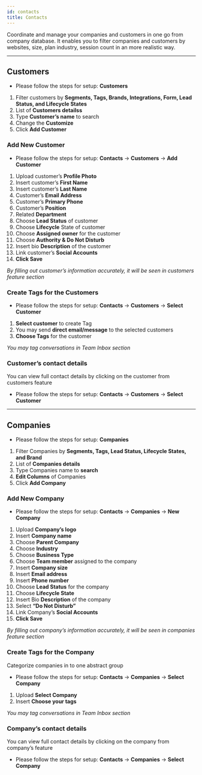 ```yaml
---
id: contacts
title: Contacts
---
```


Coordinate and manage your companies and customers in one go from company database. It enables you to filter companies and customers by websites, size, plan industry, session count in an more realistic way.

---

## Customers

- Please follow the steps for setup: **Customers**

1. Filter customers by **Segments, Tags, Brands, Integrations, Form, Lead Status, and Lifecycle States**
2. List of **Customers detailss**
3. Type **Customer’s name** to search
4. Change the **Customize**
5. Click **Add Customer**

### Add New Customer

- Please follow the steps for setup: **Contacts** -> **Customers** -> **Add Customer**

1. Upload customer’s **Profile Photo**
2. Insert customer’s **First Name**
3. Insert customer’s **Last Name**
4. Customer’s **Email Address**
5. Customer’s **Primary Phone**
6. Customer’s **Position**
7. Related **Department**
8. Choose **Lead Status** of customer
9. Choose **Lifecycle** State of customer
10. Choose **Assigned owner** for the customer
11. Choose **Authority & Do Not Disturb**
12. Insert bio **Description** of the customer
13. Link customer’s **Social Accounts**
14. **Click Save**

_By filling out customer’s information accurately, it will be seen in customers feature section_

### Create Tags for the Customers

- Please follow the steps for setup: **Contacts** -> **Customers** -> **Select Customer**

1. **Select customer** to create Tag
2. You may send **direct email/message** to the selected customers
3. **Choose Tags** for the customer

_You may tag conversations in Team Inbox section_

### Customer’s contact details

You can view full contact details by clicking on the customer from customers feature

- Please follow the steps for setup: **Contacts** -> **Customers** -> **Select Customer**

---

## Companies

- Please follow the steps for setup: **Companies**

1. Filter Companies by **Segments, Tags, Lead Status, Lifecycle States, and Brand**
2. List of **Companies details**
3. Type Companies name to **search**
4. **Edit Columns** of Companies
5. Click **Add Company**

### Add New Company

- Please follow the steps for setup: **Contacts** -> **Companies** -> **New Company**

1. Upload **Company’s logo**
2. Insert **Company name**
3. Choose **Parent Company**
4. Choose **Industry**
5. Choose **Business Type**
6. Choose **Team member** assigned to the company
7. Insert **Company size**
8. Insert **Email address**
9. Insert **Phone number**
10. Choose **Lead Status** for the company
11. Choose **Lifecycle State**
12. Insert Bio **Description** of the company
13. Select **“Do Not Disturb”**
14. Link Company’s **Social Accounts**
15. **Click Save**

_By filling out company’s information accurately, it will be seen in companies feature section_

### Create Tags for the Company

Categorize companies in to one abstract group

- Please follow the steps for setup: **Contacts** -> **Companies** -> **Select Company**

1. Upload **Select Company**
2. Insert **Choose your tags**

_You may tag conversations in Team Inbox section_

### Company’s contact details

You can view full contact details by clicking on the company from company’s feature

- Please follow the steps for setup: **Contacts** -> **Companies** -> **Select Company**
